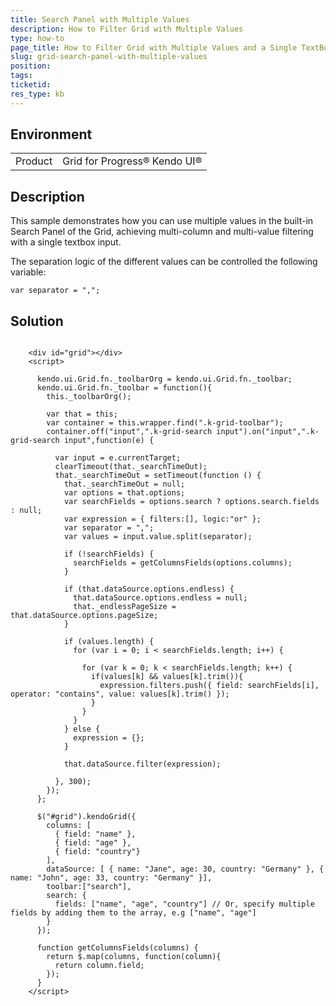 ```yaml
---
title: Search Panel with Multiple Values
description: How to Filter Grid with Multiple Values
type: how-to
page_title: How to Filter Grid with Multiple Values and a Single TextBox | Kendo UI Grid for jQuery
slug: grid-search-panel-with-multiple-values
position: 
tags: 
ticketid: 
res_type: kb
---
```


## Environment
<table>
	<tbody>
		<tr>
			<td>Product</td>
			<td>Grid for Progress® Kendo UI®</td>
		</tr>
	</tbody>
</table>


## Description

This sample demonstrates how you can use multiple values in the built-in Search Panel of the Grid, achieving multi-column and multi-value filtering with a single textbox input.

The separation logic of the different values can be controlled the following variable:

`var separator = ",";`

## Solution

```dojo
  
    <div id="grid"></div>
    <script>

      kendo.ui.Grid.fn._toolbarOrg = kendo.ui.Grid.fn._toolbar;
      kendo.ui.Grid.fn._toolbar = function(){
        this._toolbarOrg();

        var that = this;
        var container = this.wrapper.find(".k-grid-toolbar");
        container.off("input",".k-grid-search input").on("input",".k-grid-search input",function(e) {

          var input = e.currentTarget;
          clearTimeout(that._searchTimeOut);
          that._searchTimeOut = setTimeout(function () {
            that._searchTimeOut = null;
            var options = that.options;
            var searchFields = options.search ? options.search.fields : null;
            var expression = { filters:[], logic:"or" };
            var separator = ",";
            var values = input.value.split(separator);

            if (!searchFields) {
              searchFields = getColumnsFields(options.columns);
            }

            if (that.dataSource.options.endless) {
              that.dataSource.options.endless = null;
              that._endlessPageSize = that.dataSource.options.pageSize;
            }

            if (values.length) {
              for (var i = 0; i < searchFields.length; i++) {

                for (var k = 0; k < searchFields.length; k++) {
                  if(values[k] && values[k].trim()){
                    expression.filters.push({ field: searchFields[i], operator: "contains", value: values[k].trim() });
                  }
                }
              }
            } else {
              expression = {};
            }

            that.dataSource.filter(expression);

          }, 300);
        });
      };

      $("#grid").kendoGrid({
        columns: [
          { field: "name" },
          { field: "age" },
          { field: "country"}
        ],
        dataSource: [ { name: "Jane", age: 30, country: "Germany" }, { name: "John", age: 33, country: "Germany" }],
        toolbar:["search"],
        search: {
          fields: ["name", "age", "country"] // Or, specify multiple fields by adding them to the array, e.g ["name", "age"]
        }
      });

      function getColumnsFields(columns) {
        return $.map(columns, function(column){
          return column.field;
        });
      }
    </script>

``` 
